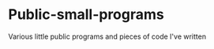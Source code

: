 Public-small-programs
=====================

Various little public programs and pieces of code I've written
